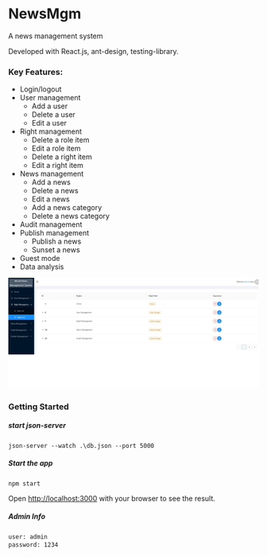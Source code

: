 # NewsMgm

A news management system

Developed with React.js, ant-design, testing-library.

### Key Features:

- Login/logout
- User management
  - Add a user
  - Delete a user
  - Edit a user
- Right management
  - Delete a role item
  - Edit a role item
  - Delete a right item
  - Edit a right item
- News management
  - Add a news
  - Delete a news
  - Edit a news
  - Add a news category
  - Delete a news category
- Audit management
- Publish management
  - Publish a news
  - Sunset a news
- Guest mode
- Data analysis


![screenshot](public/screenshot.jpg)

### Getting Started

##### start json-server
```shell
json-server --watch .\db.json --port 5000  
```

##### Start the app
```shell
npm start
```

Open [http://localhost:3000](http://localhost:3000) with your browser to see the result.

##### Admin Info
```shell
user: admin
password: 1234
```
